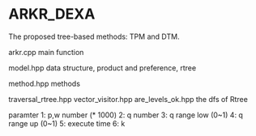 # ARKR_DEXA
The proposed tree-based methods: TPM and DTM.

arkr.cpp
    main function

model.hpp
    data structure, product and preference, rtree

method.hpp
    methods

traversal_rtree.hpp
vector_visitor.hpp
are_levels_ok.hpp
    the dfs of Rtree


paramter
1: p,w number (* 1000)
2: q number
3: q range low (0~1)
4: q range up  (0~1)
5: execute time
6: k